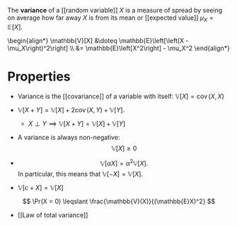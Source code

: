 The **variance** of a [[random variable]] $X$ is a measure of spread by seeing on average how far away $X$ is from its mean or [[expected value]] $\mu_X = \mathbb{E}[X]$. 

\begin{align\*}
\mathbb{V}[X] &\doteq \mathbb{E}\left[\left(X - \mu_X\right)^2\right] \\\\
&= \mathbb{E}\left[X^2\right] - \mu_X^2
\end{align\*}

# Properties

* Variance is the [[covariance]] of a variable with itself: $\mathbb{V}[X] = \operatorname{cov}(X, X)$

* $\mathbb{V}[X + Y] = \mathbb{V}[X] + 2\operatorname{cov}(X, Y) + \mathbb{V}[Y]$. 
    * $X \perp Y \implies \mathbb{V}[X + Y] = \mathbb{V}[X] + \mathbb{V}[Y]$

* A variance is always non-negative: $$\mathbb{V}[X] \geqslant 0$$

* $$\mathbb{V}[\alpha X] = \alpha^2 \mathbb{V}[X].$$ In particular, this means that $\mathbb{V}[-X] = \mathbb{V}[X]$.

* $\mathbb{V}[c + X] = \mathbb{V}[X]$

$$
\Pr(X = 0) \leqslant \frac{\mathbb{V}(X)}{(\mathbb{E}X)^2}
$$

* [[Law of total variance]]